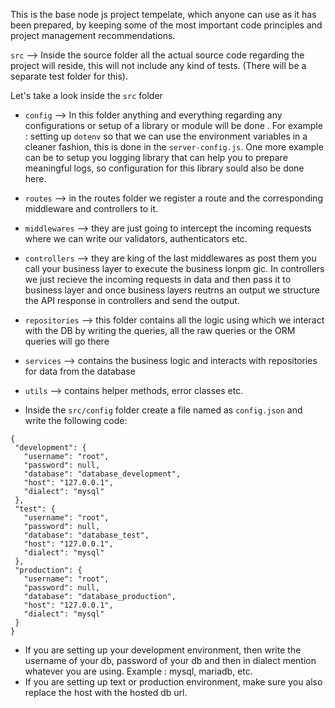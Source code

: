 This is the base node js project tempelate, which anyone can use as it has been prepared, by keeping some of the most important code principles and project management recommendations.

`src` --> Inside the source folder all the actual source code regarding the project will reside, this will not include any kind of tests. (There will be a separate test folder for this).

Let's take a look inside the `src` folder

 - `config` --> In this folder anything and everything regarding any configurations or setup of a library or module will be done . For example : setting up `dotenv` so that we can use the environment variables in a cleaner fashion, this is done in the `server-config.js`. One more example can be to setup you logging library that can help you to prepare meaningful logs, so configuration for this library sould also be done here.

 - `routes` --> in the routes folder we register a route and the corresponding middleware and controllers to it.

 - `middlewares` --> they are just going to intercept the incoming requests where we can write our validators, authenticators etc.

 - `controllers` --> they are king of the last middlewares as post them you call your business layer to execute the business lonpm  gic. In controllers we just recieve the incoming requests in data and then pass it to business layer and once business layers reutrns an output we structure the API response in controllers and send the output.

  - `repositories` --> this folder contains all the logic using which we interact with the DB by writing the queries, all the raw queries or the ORM queries will go there

 - `services` --> contains the business logic and interacts with repositories for data from the database

 - `utils` --> contains helper methods, error classes etc.
 - Inside the `src/config` folder create a file named as `config.json` and write the following code:
 ```
 {
  "development": {
    "username": "root",
    "password": null,
    "database": "database_development",
    "host": "127.0.0.1",
    "dialect": "mysql"
  },
  "test": {
    "username": "root",
    "password": null,
    "database": "database_test",
    "host": "127.0.0.1",
    "dialect": "mysql"
  },
  "production": {
    "username": "root",
    "password": null,
    "database": "database_production",
    "host": "127.0.0.1",
    "dialect": "mysql"
  }
}

 ```
 - If you are setting up your development environment, then write the username of your db, password of your db and then in dialect mention whatever you are using. Example : mysql, mariadb, etc.
 - If you are setting up text or production environment, make sure you also replace the host with the hosted db url.